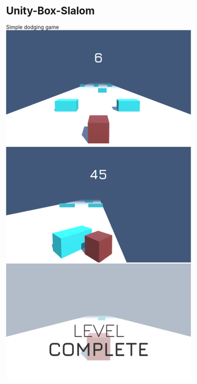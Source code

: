 # Unity-Box-Slalom
Simple dodging game 
![](images/start.png)
![](images/gameover.png)
![](images/levelcomplete.png)
